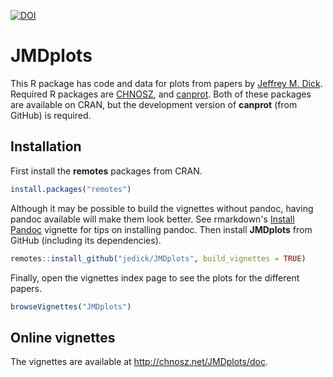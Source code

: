 [![DOI](https://zenodo.org/badge/211601502.svg)](https://zenodo.org/badge/latestdoi/211601502)

# JMDplots

This R package has code and data for plots from papers by [Jeffrey M. Dick](http://chnosz.net/jeff).
Required R packages are [CHNOSZ](http://chnosz.net), and [canprot](https://github.com/jedick/canprot).
Both of these packages are available on CRAN, but the development version of **canprot** (from GitHub) is required.

## Installation

First install the **remotes** packages from CRAN.

```R
install.packages("remotes")
```

Although it may be possible to build the vignettes without pandoc, having pandoc available will make them look better.
See rmarkdown's [Install Pandoc](https://cran.r-project.org/web/packages/rmarkdown/vignettes/pandoc.html) vignette for tips on installing pandoc.
Then install **JMDplots** from GitHub (including its dependencies).

```R
remotes::install_github("jedick/JMDplots", build_vignettes = TRUE)
```

Finally, open the vignettes index page to see the plots for the different papers.

```R
browseVignettes("JMDplots")
```

## Online vignettes

The vignettes are available at <http://chnosz.net/JMDplots/doc>.
